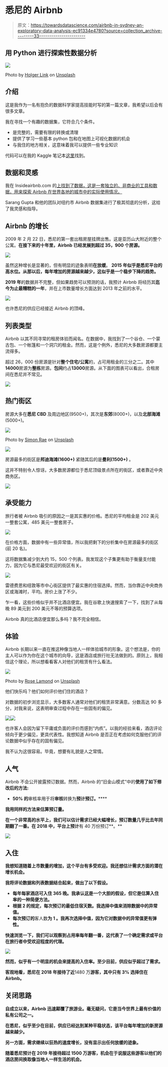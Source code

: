 # 悉尼的 Airbnb

> 原文：<https://towardsdatascience.com/airbnb-in-sydney-an-exploratory-data-analysis-ec91334e4780?source=collection_archive---------33----------------------->

## 用 Python 进行探索性数据分析

![](img/a1462d489c456dbee7dd496ae7659e79.png)

Photo by [Holger Link](https://unsplash.com/@photoholgic?utm_source=medium&utm_medium=referral) on [Unsplash](https://unsplash.com?utm_source=medium&utm_medium=referral)

## 介绍

这是我作为一名有抱负的数据科学家提高技能时写的第一篇文章，我希望以后会有很多文章。

我在寻找一个有趣的数据集，它符合几个条件。

*   是完整的，需要有限的转换或清理
*   提供了学习一些基本 python 包和在地图上可视化数据的机会
*   与我住的地方相关，这意味着我可以提供一些专业知识

代码可以在我的 Kaggle 笔记本[这里](https://www.kaggle.com/adityasswami/airbnb-sydney-an-exploratory-data-analysis/notebook)找到。

## **数据和灵感**

我在 Insideairbnb.com 的[上找到了数据，这是一套独立的、非商业的工具和数据，用来探索 Airbnb 在世界各地的城市中的实际使用情况。](http://insideairbnb.com/about.html)

Sarang Gupta 和他的团队对纽约市 Airbnb 数据集进行了极其彻底的分析，这给了我灵感和指导。

## **Airbnb 的增长**

2009 年 2 月 22 日，悉尼的第一套出租房屋挂牌出售。这是亚历山大附近的整个公寓。**在接下来的十年里，Airbnb 已经发展到超过 35，900 个房源。**

![](img/a9e057271cf2e4c946890ddbdc05dad5.png)

虽然这种增长是显著的，但有明显的迹象表明**在放缓**。 **2015 年似乎是悉尼平台的高水位。从那以后，每年增加的房源越来越少，这似乎是一个稳步下降的趋势。**

**2019 年**的数据并不完整，但如果趋势可以预测的话，我预计 Airbnb 将经历其**迄今为止最糟糕的一年**，并在上市数量增长方面达到 2013 年之前的水平。

![](img/8b51f896a9e5171721d2dc31e98999b0.png)

也许悉尼的供应已经接近 Airbnb 的顶峰。

## **列表类型**

Airbnb 以其不同寻常的租房体验而闻名。在数据中，我找到了一个谷仓、一个蒙古包、一个帐篷和一个洞穴的租金。然而，这是个例外，悉尼的大多数房源都要主流得多。

超过 26，000 份房源是针对**整个住宅/公寓**的，占可用租金的三分之二。其中**14000**房源为**整栋**房源。**包间**约占**13000**房源。从下面的图表可以看出，合租房间在悉尼并不常见。

![](img/0ac1561fb6175ee02342bbe32e06e41c.png)

## **热门街区**

房源大多在**悉尼 CBD** 及周边地区(9500+)，其次是**东郊**(8000+)，以及**北部海滩** (5000+)。

![](img/cf80ba3a9aea01b688e95968c0970091.png)

Photo by [Simon Rae](https://unsplash.com/@simonrae?utm_source=medium&utm_medium=referral) on [Unsplash](https://unsplash.com?utm_source=medium&utm_medium=referral)

![](img/aa68acfa0460eb854fa946f1474f7ad8.png)

房源最多的街区是**邦迪海滩(1600+)** 紧随其后的是**曼利(1500+)** 。

这并不特别令人惊讶。大多数房源都位于悉尼顶级景点所在的街区，或者靠近中央商务区。

![](img/7684617d4dabe33f479554411cd593a3.png)

## **承受能力**

旅行者被 Airbnb 吸引的原因之一是其实惠的价格。悉尼的平均租金是 202 美元一整套公寓，485 美元一整套房子。

![](img/6f8f02ad4e935135dcc351f7bf1212d5.png)

在价格方面，数据中有一些异常值，所以我把剩下的分析集中在房源最多的街区(前 20 名)。

这将数据集减少到大约 15，500 个列表。我发现这个子集更有助于衡量支付能力，因为它与悉尼最受欢迎的街区有关。

![](img/d6e455f77f19321cb3ed3e4d9d9e0a35.png)

雷德费恩和纽敦等市中心街区提供了最实惠的住宿选择。然而，当你靠近中央商务区或海滩时，平均。房价上涨了不少。

乍一看，这些价格似乎并不比酒店便宜。我在谷歌上快速搜索了一下，找到了从每晚 89 美元到 200 美元不等的预算选项。

Airbnb 真的比酒店便宜那么多吗？我不完全相信。

## **体验**

Airbnb 长期以来一直在推这种像当地人一样体验城市的形象。这个想法是，你的主人可以作为你在这个城市的向导，这是酒店或旅行社无法做到的。原则上，我相信这个理论，所以想看看客人对他们的租赁有什么看法。

![](img/1711fca9526f0daef545a426faa2dcff.png)

Photo by [Rose Lamond](https://unsplash.com/@roselamond?utm_source=medium&utm_medium=referral) on [Unsplash](https://unsplash.com?utm_source=medium&utm_medium=referral)

他们快乐吗？他们如何评价他们住的酒店？

对数据的初步浏览显示，大多数客人通常对他们的租赁非常满意。分数高达 90 多分，对我来说，这表明审查过程中存在一些固有的偏见。

![](img/6f9b3facf04e8db52ad89fc01628ac1d.png)![](img/b57c9207d80c4609ee369ceea0637b11.png)

也许客人会因为留下平庸或负面的评价而感到“内疚”。以我的经验来看，酒店评论倾向于更少偏见，更具代表性。我想知道 Airbnb 是否正在考虑如何克服他们的评论数据中似乎存在的固有偏见。

我不认为这很容易。毕竟，想要有礼貌是人之常情。

## **人气**

Airbnb 不会公开披露预订数据。然而，Airbnb 的“旧金山模式”中的**使用了如下修改后的方法:**

*   **50% 的**审核率用于将**审核**转换为**预计预订。******

**我用同样的方法来估算预订量。**

**在一个非常高的水平上，我们可以估计需求已经大幅增长，预订数量几乎比去年同期翻了一番。在 **2018** 中，平台上预计**有 40 万份预订**。**

**![](img/3df1beef1fedf494fda3f7fe1cec18e0.png)**

## ****入住****

**我想知道随着上市数量的增加，这个平台有多受欢迎。我还想估计需求方面的潜在增长机会。**

**我将评论数据和列表数据结合起来，做出了以下假设。**

*   ****每年每家酒店可入住 365 晚**。我承认这是一个大胆的假设，但它是估算入住率的一种简便方法。**
*   ****根据 **2** 的规定，每次预订的最低住宿天数**。我选择中值来消除数据中的异常值。**
*   **每次预订的**客人数**为 **1** 。我再次选择中值，因为它对数据中的异常值更有弹性。**

**快速浏览一下，我们可以观察到占用率每年翻一番，这代表了一个确定需求或平台在旅行者中受欢迎程度的代理。**

**![](img/3cea9112937faefb624d7592d62952e1.png)**

**然而，似乎有一个明显的机会来提高的入住率。至少目前，供应似乎超过了需求。**

**客观地看，悉尼在 2018 年接待了近**1480 万**游客，其中只有 **3%** 选择住在 Airbnb。**

## ****关闭思路****

**自成立以来，Airbnb 迅速颠覆了旅游业。毫无疑问，它是当今世界上最有价值的私有公司之一。**

**在悉尼，似乎至少在目前，供应已经达到某种平稳状态，该平台每年增加的新房源越来越少。**

**另一方面，需求继续以狂热的速度增长，没有显示出任何放缓的迹象。**

**随着悉尼预计在 2019 年接待超过 1500 万游客，机会在于说服这些游客以他们的酒店房间换取像当地人一样生活的机会。**